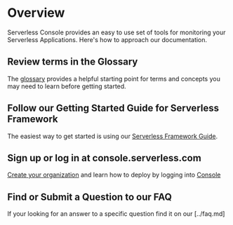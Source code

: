 <!--
title: Product
menuText: Product
description: An overview of Serverless Console
menuOrder: 2
-->

# Overview
Serverless Console provides an easy to use set of tools
for monitoring your Serverless Applications. Here's how
to approach our documentation.

## Review terms in the Glossary
The [glossary](../glossary.md) provides a helpful starting
point for terms and concepts you may need to learn before
getting started.

## Follow our Getting Started Guide for Serverless Framework
The easiest way to get started is using our [Serverless Framework Guide](../index.md).

## Sign up or log in at console.serverless.com
[Create your organization](create-org.md) and learn how to deploy by logging into [Console](https://console.serverless.com?utm_campaign=Console%20Signup&utm_source=docs&utm_content=console%20docs%20login%20link)

## Find or Submit a Question to our FAQ
If your looking for an answer to a specific question find it on our [../faq.md]